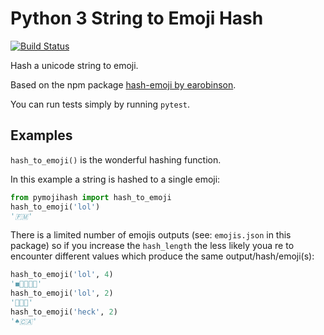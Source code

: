# Python 3 String to Emoji Hash

[![Build
Status](https://travis-ci.org/lily-fyi/pymojihash.svg?branch=master)](https://travis-ci.org/lily-fyi/pymojihash)

Hash a unicode string to emoji.

Based on the npm package [hash-emoji by
earobinson](https://github.com/earobinson/hash-emoji).

You can run tests simply by running `pytest`.

## Examples

`hash_to_emoji()` is the wonderful hashing function.

In this example a string is hashed to a single emoji:

```python
from pymojihash import hash_to_emoji
hash_to_emoji('lol')
'🇫🇲'
```

There is a limited number of emojis outputs (see: `emojis.json` in this
package) so if you increase the `hash_length` the less likely youa re to
encounter different values which produce the same output/hash/emoji(s):

```python
hash_to_emoji('lol', 4)
'◼️🍕🍐🇫🇲'
hash_to_emoji('lol', 2)
'🍐🇫🇲'
hash_to_emoji('heck', 2)
'♠️🇨🇦'
```
